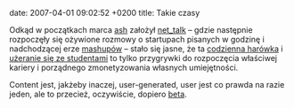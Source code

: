 date: 2007-04-01 09:02:52 +0200
title: Takie czasy

Odkąd w początkach marca [ash](http://marcin.jagodzinski.waw.pl/ 'dziś go zlinkujemy tu') założył [net_talk](http://groups.google.com/group/net_talk 'nie masz Gmaila – nie pogadasz') – gdzie następnie rozpoczęły się ożywione rozmowy o startupach pisanych w godzinę i nadchodzącej erze [mashupów](http://en.wikipedia.org/wiki/Mashup_%28web_application_hybrid%29 'Web 4.1') – stało się jasne, że ta [codzienna harówka](http://civicrm.org/ 'arbeit macht freie software') i [użeranie się ze studentami](http://www.zpt.tele.pw.edu.pl/~andrzej/PWSC/pwsc_w.htm 'znów projektem z PWSC oberwałem') to tylko przygrywki do rozpoczęcia właściwej kariery i porządnego zmonetyzowania własnych umiejętności.

Content jest, jakżeby inaczej, user-generated, user jest co prawda na razie jeden, ale to przecież, oczywiście, dopiero [beta](http://ciachozkruszon.com/ 'etam').
